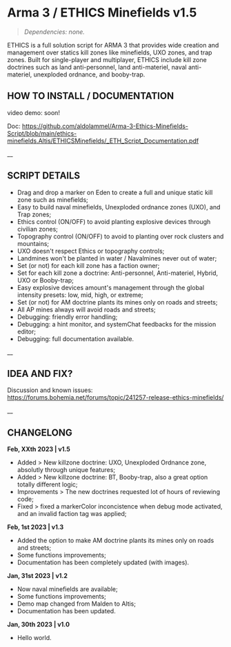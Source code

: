 # Arma 3 / ETHICS Minefields v1.5
>*Dependencies: none.*

ETHICS  is a full solution script for ARMA 3 that provides wide creation and management over statics kill zones like minefields, UXO zones, and trap zones. Built for single-player and multiplayer, ETHICS include kill zone doctrines such as land anti-personnel, land anti-materiel, naval anti-materiel, unexploded ordnance, and booby-trap.

## HOW TO INSTALL / DOCUMENTATION

video demo: soon!

Doc: https://github.com/aldolammel/Arma-3-Ethics-Minefields-Script/blob/main/ethics-minefields.Altis/ETHICSMinefields/_ETH_Script_Documentation.pdf

__

## SCRIPT DETAILS

- Drag and drop a marker on Eden to create a full and unique static kill zone such as minefields;
- Easy to build naval minefields, Unexploded ordnance zones (UXO), and Trap zones;
- Ethics control (ON/OFF) to avoid planting explosive devices through civilian zones;
- Topography control (ON/OFF) to avoid to planting over rock clusters and mountains;
- UXO doesn't respect Ethics or topography controls;
- Landmines won't be planted in water / Navalmines never out of water;
- Set (or not) for each kill zone has a faction owner;
- Set for each kill zone a doctrine: Anti-personnel, Anti-materiel, Hybrid, UXO or Booby-trap;
- Easy explosive devices amount's management through the global intensity presets: low, mid, high, or extreme;
- Set (or not) for AM doctrine plants its mines only on roads and streets;
- All AP mines always will avoid roads and streets;
- Debugging: friendly error handling;
- Debugging: a hint monitor, and systemChat feedbacks for the mission editor;
- Debugging: full documentation available.

__

## IDEA AND FIX?

Discussion and known issues: https://forums.bohemia.net/forums/topic/241257-release-ethics-minefields/

__

## CHANGELONG

**Feb, XXth 2023 | v1.5**

- Added > New killzone doctrine: UXO, Unexploded Ordnance zone, absolutly through unique features;
- Added > New killzone doctrine: BT,  Booby-trap, also a great option totally different logic;
- Improvements > The new doctrines requested lot of hours of reviewing code; 
- Fixed > fixed a markerColor inconcistence when debug mode activated, and an invalid faction tag was applied;

**Feb, 1st 2023 | v1.3**

- Added the option to make AM doctrine plants its mines only on roads and streets;
- Some functions improvements;
- Documentation has been completely updated (with images).

**Jan, 31st 2023 | v1.2**

- Now naval minefields are available;
- Some functions improvements;
- Demo map changed from Malden to Altis;
- Documentation has been updated.

**Jan, 30th 2023 | v1.0**

- Hello world.
